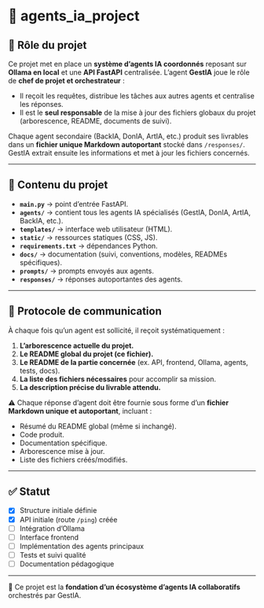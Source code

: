 # 📁 agents\_ia\_project

## 🎯 Rôle du projet

Ce projet met en place un **système d’agents IA coordonnés** reposant sur **Ollama en local** et une **API FastAPI** centralisée.
L’agent **GestIA** joue le rôle de **chef de projet et orchestrateur** :

* Il reçoit les requêtes, distribue les tâches aux autres agents et centralise les réponses.
* Il est le **seul responsable** de la mise à jour des fichiers globaux du projet (arborescence, README, documents de suivi).

Chaque agent secondaire (BackIA, DonIA, ArtIA, etc.) produit ses livrables dans un **fichier unique Markdown autoportant** stocké dans `/responses/`.
GestIA extrait ensuite les informations et met à jour les fichiers concernés.

---

## 📂 Contenu du projet

* **`main.py`** → point d’entrée FastAPI.
* **`agents/`** → contient tous les agents IA spécialisés (GestIA, DonIA, ArtIA, BackIA, etc.).
* **`templates/`** → interface web utilisateur (HTML).
* **`static/`** → ressources statiques (CSS, JS).
* **`requirements.txt`** → dépendances Python.
* **`docs/`** → documentation (suivi, conventions, modèles, READMEs spécifiques).
* **`prompts/`** → prompts envoyés aux agents.
* **`responses/`** → réponses autoportantes des agents.

---

## 📡 Protocole de communication

À chaque fois qu’un agent est sollicité, il reçoit systématiquement :

1. **L’arborescence actuelle du projet.**
2. **Le README global du projet (ce fichier).**
3. **Le README de la partie concernée** (ex. API, frontend, Ollama, agents, tests, docs).
4. **La liste des fichiers nécessaires** pour accomplir sa mission.
5. **La description précise du livrable attendu.**

⚠️ Chaque réponse d’agent doit être fournie sous forme d’un **fichier Markdown unique et autoportant**, incluant :

* Résumé du README global (même si inchangé).
* Code produit.
* Documentation spécifique.
* Arborescence mise à jour.
* Liste des fichiers créés/modifiés.

---

## ✅ Statut

* [x] Structure initiale définie
* [x] API initiale (route `/ping`) créée
* [ ] Intégration d’Ollama
* [ ] Interface frontend
* [ ] Implémentation des agents principaux
* [ ] Tests et suivi qualité
* [ ] Documentation pédagogique

---

📌 Ce projet est la **fondation d’un écosystème d’agents IA collaboratifs** orchestrés par GestIA.

